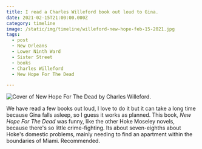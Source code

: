 ```yaml
---
title: I read a Charles Willeford book out loud to Gina.
date: 2021-02-15T21:00:00.000Z
category: timeline
image: /static/img/timeline/willeford-new-hope-feb-15-2021.jpg
tags:
  - post
  - New Orleans
  - Lower Ninth Ward
  - Sister Street
  - books
  - Charles Willeford
  - New Hope For The Dead

---
```


![Cover of New Hope For The Dead by Charles Willeford.](/static/img/timeline/willeford-new-hope-feb-15-2021.jpg)

We have read a few books out loud, I love to do it but it can take a long time because Gina falls asleep, so I guess it works as planned. This book, _New Hope For The Dead_ was funny, like the other Hoke Moseley novels, because there's so little crime-fighting. Its about seven-eighths about Hoke's domestic problems, mainly needing to find an apartment within the boundaries of Miami. Recommended.